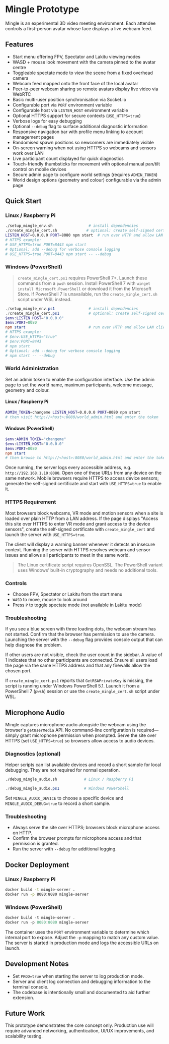 # Mingle Prototype

Mingle is an experimental 3D video meeting environment. Each attendee controls a
first-person avatar whose face displays a live webcam feed.

## Features
- Start menu offering FPV, Spectator and Lakitu viewing modes
- WASD + mouse look movement with the camera pinned to the avatar centre
- Toggleable spectate mode to view the scene from a fixed overhead camera
- Webcam feed mapped onto the front face of the local avatar
- Peer-to-peer webcam sharing so remote avatars display live video via WebRTC
- Basic multi-user position synchronisation via Socket.io
- Configurable port via `PORT` environment variable
- Configurable host via `LISTEN_HOST` environment variable
- Optional HTTPS support for secure contexts (`USE_HTTPS=true`)
- Verbose logs for easy debugging
- Optional `--debug` flag to surface additional diagnostic information
- Responsive navigation bar with profile menu linking to account management pages
- Randomised spawn positions so newcomers are immediately visible
- On-screen warning when not using HTTPS so webcams and sensors work over LAN
- Live participant count displayed for quick diagnostics
- Touch-friendly thumbsticks for movement with optional manual pan/tilt control on mobile devices
- Secure admin page to configure world settings (requires `ADMIN_TOKEN`)
- World design options (geometry and colour) configurable via the admin page

## Quick Start

### Linux / Raspberry Pi
```bash
./setup_mingle_env.sh                # install dependencies
./create_mingle_cert.sh             # optional: create self-signed cert
LISTEN_HOST=0.0.0.0 PORT=8080 npm start  # run over HTTP and allow LAN clients
# HTTPS example:
# USE_HTTPS=true PORT=8443 npm start
# Optional: add --debug for verbose console logging
# USE_HTTPS=true PORT=8443 npm start -- --debug
```

### Windows (PowerShell)
> `create_mingle_cert.ps1` requires PowerShell 7+. Launch these commands from a
> `pwsh` session. Install PowerShell 7 with `winget install Microsoft.PowerShell`
> or download it from the Microsoft Store. If PowerShell 7 is unavailable,
> run the `create_mingle_cert.sh` script under WSL instead.
```powershell
./setup_mingle_env.ps1               # install dependencies
./create_mingle_cert.ps1             # optional: create self-signed cert
$env:LISTEN_HOST="0.0.0.0"
$env:PORT=8080
npm start                            # run over HTTP and allow LAN clients
# HTTPS example:
# $env:USE_HTTPS="true"
# $env:PORT=8443
# npm start
# Optional: add --debug for verbose console logging
# npm start -- --debug
```

### World Administration

Set an admin token to enable the configuration interface. Use the admin page to
set the world name, maximum participants, welcome message, geometry and colour.

#### Linux / Raspberry Pi
```bash
ADMIN_TOKEN=changeme LISTEN_HOST=0.0.0.0 PORT=8080 npm start
# then visit http://<host>:8080/world_admin.html and enter the token
```

#### Windows (PowerShell)
```powershell
$env:ADMIN_TOKEN="changeme"
$env:LISTEN_HOST="0.0.0.0"
$env:PORT=8080
npm start
# then browse to http://<host>:8080/world_admin.html and enter the token
```

Once running, the server logs every accessible address, e.g.
`http://192.168.1.10:8080`. Open one of these URLs from any device on the same
network. Mobile browsers require HTTPS to access device sensors; generate the
self-signed certificate and start with `USE_HTTPS=true` to enable it.

### HTTPS Requirement
Most browsers block webcams, VR mode and motion sensors when a site is loaded
over plain HTTP from a LAN address. If the page displays "Access this site over
HTTPS to enter VR mode and grant access to the device sensors", create the
self-signed certificate with `create_mingle_cert` and launch the server with
`USE_HTTPS=true`.

The client will display a warning banner whenever it detects an insecure
context. Running the server with HTTPS resolves webcam and sensor issues and
allows all participants to meet in the same world.

 > The Linux certificate script requires OpenSSL. The PowerShell variant uses Windows’ built-in cryptography and needs no additional tools.

### Controls
- Choose FPV, Spectator or Lakitu from the start menu
- `WASD` to move, mouse to look around
- Press `P` to toggle spectate mode (not available in Lakitu mode)

### Troubleshooting
If you see a blue screen with three loading dots, the webcam stream has not
started. Confirm that the browser has permission to use the camera. Launching
the server with the `--debug` flag provides console output that can help
diagnose the problem.

If other users are not visible, check the user count in the sidebar. A value of
1 indicates that no other participants are connected. Ensure all users load the
page via the same HTTPS address and that any firewalls allow the chosen port.

If `create_mingle_cert.ps1` reports that `GetRSAPrivateKey` is missing, the
script is running under Windows PowerShell 5.1. Launch it from a PowerShell 7
(`pwsh`) session or use the `create_mingle_cert.sh` script under WSL.

## Microphone Audio

Mingle captures microphone audio alongside the webcam using the browser's
`getUserMedia` API. No command-line configuration is required—simply grant
microphone permission when prompted. Serve the site over HTTPS (set
`USE_HTTPS=true`) so browsers allow access to audio devices.

### Diagnostics (optional)
Helper scripts can list available devices and record a short sample for local
debugging. They are not required for normal operation.

```bash
./debug_mingle_audio.sh            # Linux / Raspberry Pi
```

```powershell
./debug_mingle_audio.ps1           # Windows PowerShell
```

Set `MINGLE_AUDIO_DEVICE` to choose a specific device and
`MINGLE_AUDIO_DEBUG=true` to record a short sample.

### Troubleshooting
- Always serve the site over HTTPS; browsers block microphone access on HTTP.
- Confirm the browser prompts for microphone access and that permission is
  granted.
- Run the server with `--debug` for additional logging.

## Docker Deployment

### Linux / Raspberry Pi
```bash
docker build -t mingle-server .
docker run -p 8080:8080 mingle-server
```

### Windows (PowerShell)
```powershell
docker build -t mingle-server .
docker run -p 8080:8080 mingle-server
```

The container uses the `PORT` environment variable to determine which internal
port to expose. Adjust the `-p` mapping to match any custom value. The server is
started in production mode and logs the accessible URLs on launch.

## Development Notes
- Set `PROD=true` when starting the server to log production mode.
- Server and client log connection and debugging information to the terminal
  console.
- The codebase is intentionally small and documented to aid further extension.

## Future Work
This prototype demonstrates the core concept only. Production use will require
advanced networking, authentication, UI/UX improvements, and scalability testing.
